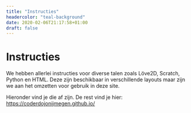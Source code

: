 ```yaml
---
title: "Instructies"
headercolor: "teal-background"
date: 2020-02-06T21:17:58+01:00
draft: false
---
```


# Instructies

We hebben allerlei instructies voor diverse talen zoals Löve2D, Scratch, Python en HTML.
Deze zijn beschikbaar in verschillende layouts maar zijn we aan het omzetten
voor gebruik in deze site.

Hieronder vind je die af zijn. 
De rest vind je hier: https://coderdojonijmegen.github.io/